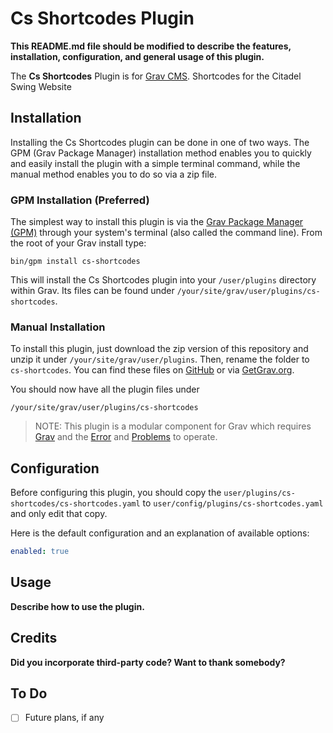 # Cs Shortcodes Plugin

**This README.md file should be modified to describe the features, installation, configuration, and general usage of this plugin.**

The **Cs Shortcodes** Plugin is for [Grav CMS](http://github.com/getgrav/grav). Shortcodes for the Citadel Swing Website

## Installation

Installing the Cs Shortcodes plugin can be done in one of two ways. The GPM (Grav Package Manager) installation method enables you to quickly and easily install the plugin with a simple terminal command, while the manual method enables you to do so via a zip file.

### GPM Installation (Preferred)

The simplest way to install this plugin is via the [Grav Package Manager (GPM)](http://learn.getgrav.org/advanced/grav-gpm) through your system's terminal (also called the command line).  From the root of your Grav install type:

    bin/gpm install cs-shortcodes

This will install the Cs Shortcodes plugin into your `/user/plugins` directory within Grav. Its files can be found under `/your/site/grav/user/plugins/cs-shortcodes`.

### Manual Installation

To install this plugin, just download the zip version of this repository and unzip it under `/your/site/grav/user/plugins`. Then, rename the folder to `cs-shortcodes`. You can find these files on [GitHub](https://github.com/ovi-savescu/grav-plugin-cs-shortcodes) or via [GetGrav.org](http://getgrav.org/downloads/plugins#extras).

You should now have all the plugin files under

    /your/site/grav/user/plugins/cs-shortcodes
	
> NOTE: This plugin is a modular component for Grav which requires [Grav](http://github.com/getgrav/grav) and the [Error](https://github.com/getgrav/grav-plugin-error) and [Problems](https://github.com/getgrav/grav-plugin-problems) to operate.

## Configuration

Before configuring this plugin, you should copy the `user/plugins/cs-shortcodes/cs-shortcodes.yaml` to `user/config/plugins/cs-shortcodes.yaml` and only edit that copy.

Here is the default configuration and an explanation of available options:

```yaml
enabled: true
```

## Usage

**Describe how to use the plugin.**

## Credits

**Did you incorporate third-party code? Want to thank somebody?**

## To Do

- [ ] Future plans, if any

